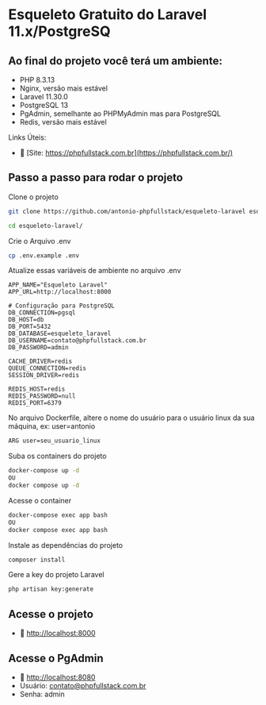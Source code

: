# Esqueleto Gratuito do Laravel 11.x/PostgreSQ

## Ao final do projeto você terá um ambiente:
- PHP 8.3.13
- Nginx, versão mais estável
- Laravel 11.30.0 
- PostgreSQL 13
- PgAdmin, semelhante ao PHPMyAdmin mas para PostgreSQL
- Redis, versão mais estável

Links Úteis:

- :tada: [Site: https://phpfullstack.com.br](https://phpfullstack.com.br/)

## Passo a passo para rodar o projeto
Clone o projeto
```sh
git clone https://github.com/antonio-phpfullstack/esqueleto-laravel esqueleto-laravel
```
```sh
cd esqueleto-laravel/
```


Crie o Arquivo .env
```sh
cp .env.example .env
```


Atualize essas variáveis de ambiente no arquivo .env
```dosini
APP_NAME="Esqueleto Laravel"
APP_URL=http://localhost:8000

# Configuração para PostgreSQL
DB_CONNECTION=pgsql
DB_HOST=db           
DB_PORT=5432
DB_DATABASE=esqueleto_laravel  
DB_USERNAME=contato@phpfullstack.com.br         
DB_PASSWORD=admin        

CACHE_DRIVER=redis
QUEUE_CONNECTION=redis
SESSION_DRIVER=redis

REDIS_HOST=redis
REDIS_PASSWORD=null
REDIS_PORT=6379
```

No arquivo Dockerfile, altere o nome do usuário para o usuário linux da sua máquina, ex: user=antonio
```sh
ARG user=seu_usuario_linux
```

Suba os containers do projeto
```sh
docker-compose up -d
OU
docker compose up -d
```


Acesse o container
```sh
docker-compose exec app bash
OU
docker compose exec app bash
```


Instale as dependências do projeto
```sh
composer install
```


Gere a key do projeto Laravel
```sh
php artisan key:generate
```


## Acesse o projeto

- :tada: [http://localhost:8000](http://localhost:8000)

## Acesse o PgAdmin

- :tada: [http://localhost:8080](http://localhost:8080)
- Usuário: contato@phpfullstack.com.br
- Senha: admin
